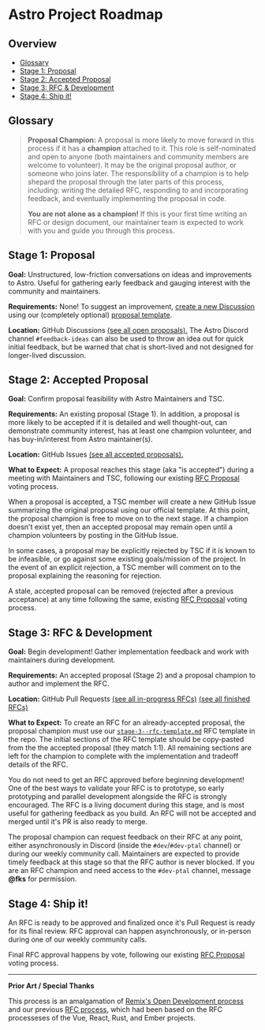 # Astro Project Roadmap

## Overview

- [Glossary](#glossary)
- [Stage 1: Proposal](#stage-1-proposal)
- [Stage 2: Accepted Proposal](#stage-2-accepted-proposal)
- [Stage 3: RFC \& Development](#stage-3-rfc--development)
- [Stage 4: Ship it!](#stage-4-ship-it)

## Glossary

> **Proposal Champion:** A proposal is more likely to move forward in this process if it has a **champion** attached to it. This role is self-nominated and open to anyone (both maintainers and community members are welcome to volunteer). It may be the original proposal author, or someone who joins later. The responsibility of a champion is to help shepard the proposal through the later parts of this process, including: writing the detailed RFC, responding to and incorporating feedback, and eventually implementing the proposal in code.
>
> **You are not alone as a champion!** If this is your first time writing an RFC or design document, our maintainer team is expected to work with you and guide you through this process.

## Stage 1: Proposal

**Goal:** Unstructured, low-friction conversations on ideas and improvements to Astro. Useful for gathering early feedback and gauging interest with the community and maintainers.

**Requirements:** None! To suggest an improvement, [create a new Discussion](https://github.com/withastro/rfcs/discussions) using our (completely optional) [proposal template](stage-1--discussion-template.md?plain=1).

**Location:** GitHub Discussions [(see all open proposals).](https://github.com/withastro/rfcs/discussions) The Astro Discord channel `#feedback-ideas` can also be used to throw an idea out for quick initial feedback, but be warned that chat is short-lived and not designed for longer-lived discussion.

## Stage 2: Accepted Proposal

**Goal:** Confirm proposal feasibility with Astro Maintainers and TSC.

**Requirements:** An existing proposal (Stage 1). In addition, a proposal is more likely to be accepted if it is detailed and well thought-out, can demonstrate community interest, has at least one champion volunteer, and has buy-in/interest from Astro maintainer(s).

**Location:** GitHub Issues [(see all accepted proposals).](https://github.com/withastro/rfcs/issues)

**What to Expect:** A proposal reaches this stage (aka "is accepted") during a meeting with Maintainers and TSC, following our existing [RFC Proposal](https://github.com/withastro/.github/blob/main/GOVERNANCE.md#voting-rfc-proposals) voting process.

When a proposal is accepted, a TSC member will create a new GitHub Issue summarizing the original proposal using our official template. At this point, the proposal champion is free to move on to the next stage. If a champion doesn't exist yet, then an accepted proposal may remain open until a champion volunteers by posting in the GitHub Issue.

In some cases, a proposal may be explicitly rejected by TSC if it is known to be infeasible, or go against some existing goals/mission of the project. In the event of an explicit rejection, a TSC member will comment on to the proposal explaining the reasoning for rejection.

A stale, accepted proposal can be removed (rejected after a previous acceptance) at any time following the same, existing [RFC Proposal](https://github.com/withastro/.github/blob/main/GOVERNANCE.md#voting-rfc-proposals) voting process.

## Stage 3: RFC & Development

**Goal:** Begin development! Gather implementation feedback and work with maintainers during development.

**Requirements:** An accepted proposal (Stage 2) and a proposal champion to author and implement the RFC.

**Location:** GitHub Pull Requests [(see all in-progress RFCs)](https://github.com/withastro/rfcs/pulls) [(see all finished RFCs)](https://github.com/withastro/rfcs/tree/main/rfcs)

**What to Expect:** To create an RFC for an already-accepted proposal, the proposal champion must use our [`stage-3--rfc-template.md`](stage-3--rfc-template.md?plain=1) RFC template in the repo. The initial sections of the RFC template should be copy-pasted from the the accepted proposal (they match 1:1). All remaining sections are left for the champion to complete with the implementation and tradeoff details of the RFC.

You do not need to get an RFC approved before beginning development! One of the best ways to validate your RFC is to prototype, so early prototyping and parallel development alongside the RFC is strongly encouraged. The RFC is a living document during this stage, and is most useful for gathering feedback as you build. An RFC will not be accepted and merged until it's PR is also ready to merge.

The proposal champion can request feedback on their RFC at any point, either asynchronously in Discord (inside the `#dev`/`#dev-ptal` channel) or during our weekly community call. Maintainers are expected to provide timely feedback at this stage so that the RFC author is never blocked. If you are an RFC champion and need access to the `#dev-ptal` channel, message **@fks** for permission.

## Stage 4: Ship it!

An RFC is ready to be approved and finalized once it's Pull Request is ready for its final review. RFC approval can happen asynchronously, or in-person during one of our weekly community calls.

Final RFC approval happens by vote, following our existing [RFC Proposal](https://github.com/withastro/.github/blob/main/GOVERNANCE.md#voting-rfc-proposals) voting process.

---

**Prior Art / Special Thanks**

This process is an amalgamation of [Remix's Open Development process](https://remix.run/blog/open-development) and our previous [RFC process](https://github.com/withastro/rfcs/blob/78b736c28fe487ad02ec76bb038ad1087c471057/README.md), which had been based on the RFC processeses of the Vue, React, Rust, and Ember projects.
